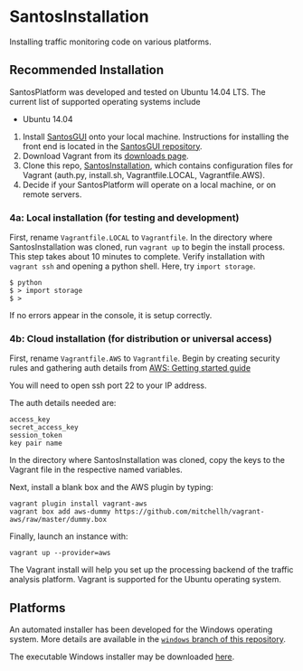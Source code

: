 # SantosInstallation
Installing traffic monitoring code on various platforms.

## Recommended Installation
SantosPlatform was developed and tested on Ubuntu 14.04 LTS.  The current list of supported operating systems include

* Ubuntu 14.04

1. Install [SantosGUI](https://github.com/santosfamilyfoundation/SantosGUIs) onto your local machine.  Instructions for installing the front end is located in the [SantosGUI repository](https://github.com/santosfamilyfoundation/SantosGUI).
2. Download Vagrant from its [downloads page](https://www.vagrantup.com/downloads.html).
3. Clone this repo, [SantosInstallation](https://github.com/santosfamilyfoundation/SantosInstallation), which contains configuration files for Vagrant (auth.py, install.sh, Vagrantfile.LOCAL, Vagrantfile.AWS).
4. Decide if your SantosPlatform will operate on a local machine, or on remote servers.

### 4a: Local installation (for testing and development)
First, rename `Vagrantfile.LOCAL` to `Vagrantfile`. In the directory where SantosInstallation was cloned, run `vagrant up` to begin the install process. This step takes about 10 minutes to complete.
Verify installation with `vagrant ssh` and opening a python shell. Here, try `import storage`.

```
$ python
$ > import storage
$ > 
```
If no errors appear in the console, it is setup correctly.

### 4b: Cloud installation (for distribution or universal access)
First, rename `Vagrantfile.AWS` to `Vagrantfile`. Begin by creating security rules and gathering auth details from [AWS: Getting started guide](http://docs.aws.amazon.com/AWSEC2/latest/UserGuide/EC2_GetStarted.html)

You will need to open ssh port 22 to your IP address.

The auth details needed are: 
```
access_key
secret_access_key
session_token
key pair name
```
In the directory where SantosInstallation was cloned, copy the keys to the Vagrant file in the respective named variables. 

Next, install a blank box and the AWS plugin by typing:

```
vagrant plugin install vagrant-aws
vagrant box add aws-dummy https://github.com/mitchellh/vagrant-aws/raw/master/dummy.box
```

Finally, launch an instance with:

```
vagrant up --provider=aws
```

The Vagrant install will help you set up the processing backend of the traffic analysis platform.
Vagrant is supported for the Ubuntu operating system.

## Platforms
An automated installer has been developed for the Windows operating system. More details are available in the [`windows` branch of this repository](https://github.com/santosfamilyfoundation/SantosInstallation/tree/windows). 

The executable Windows installer may be downloaded [here](https://github.com/santosfamilyfoundation/SantosInstallation/raw/windows/TrafficInstall/TrafficInstall_PY/dist/TrafficInstaller.exe). 
